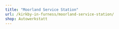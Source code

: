 ```yaml
---
title: "Moorland Service Station"
url: /kirkby-in-furness/moorland-service-station/
shop: Autowerkstatt
---
```

